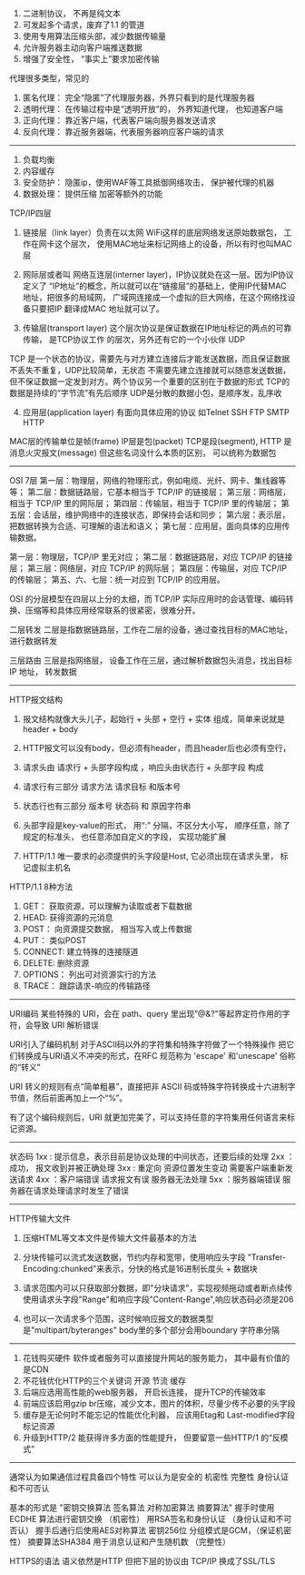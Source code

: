 1. 二进制协议， 不再是纯文本
2. 可发起多个请求，废弃了1.1 的管道
3. 使用专用算法压缩头部，减少数据传输量
4. 允许服务器主动向客户端推送数据
5. 增强了安全性， “事实上”要求加密传输

代理很多类型，常见的
1. 匿名代理： 完全“隐匿”了代理服务器，外界只看到的是代理服务器
2. 透明代理： 在传输过程中是“透明开放”的， 外界知道代理， 也知道客户端
3. 正向代理： 靠近客户端，代表客户端向服务器发送请求
4. 反向代理： 靠近服务器端，代表服务器响应客户端的请求
-----------------------------------
1. 负载均衡
2. 内容缓存
3. 安全防护： 隐匿ip，使用WAF等工具抵御网络攻击， 保护被代理的机器
4. 数据处理： 提供压缩 加密等额外的功能




TCP/IP四层
1. 链接层（link layer）负责在以太网 WiFi这样的底层网络发送原始数据包，
工作在网卡这个层次， 使用MAC地址来标记网络上的设备，所以有时也叫MAC层

2.  网际层或者叫 网络互连层(interner layer)，IP协议就处在这一层。因为IP协议定义了
“IP地址”的概念，所以就可以在“链接层”的基础上，使用IP代替MAC 地址，把很多的局域网，
广域网连接成一个虚拟的巨大网络，在这个网络找设备只要把IP 翻译成MAC 地址就可以了。

3. 传输层(transport layer) 这个层次协议是保证数据在IP地址标记的两点的可靠传输， 是TCP协议工作
的层次，另外还有它的一个小伙伴 UDP

TCP 是一个状态的协议，需要先与对方建立连接后才能发送数据，而且保证数据不丢失不重复，UDP比较简单，无状态
不需要先建立连接就可以随意发送数据，但不保证数据一定发到对方。两个协议另一个重要的区别在于数据的形式
TCP的数据是持续的“字节流”有先后顺序
UDP是分散的数据小包，是顺序发，乱序收


4. 应用层(application layer)   有面向具体应用的协议 如Telnet SSH FTP  SMTP HTTP

MAC层的传输单位是帧(frame) IP层是包(packet)  TCP是段(segment),  HTTP 是消息火灾报文(message)
但这些名词没什么本质的区别， 可以统称为数据包

-------------------------------
OSI 7层
第一层：物理层，网络的物理形式，例如电缆、光纤、网卡、集线器等等；
第二层：数据链路层，它基本相当于 TCP/IP 的链接层；
第三层：网络层，相当于 TCP/IP 里的网际层；
第四层：传输层，相当于 TCP/IP 里的传输层；
第五层：会话层，维护网络中的连接状态，即保持会话和同步；
第六层：表示层，把数据转换为合适、可理解的语法和语义；
第七层：应用层，面向具体的应用传输数据。

第一层：物理层，TCP/IP 里无对应；
第二层：数据链路层，对应 TCP/IP 的链接层；
第三层：网络层，对应 TCP/IP 的网际层；
第四层：传输层，对应 TCP/IP 的传输层；
第五、六、七层：统一对应到 TCP/IP 的应用层。

OSI 的分层模型在四层以上分的太细，而 TCP/IP 实际应用时的会话管理、编码转换、压缩等和具体应用经常联系的很紧密，很难分开。

二层转发 二层是指数据链路层，工作在二层的设备，通过查找目标的MAC地址， 进行数据转发

三层路由 三层是指网络层， 设备工作在三层，通过解析数据包头消息，找出目标IP 地址， 转发数据


-----------------------------------------
HTTP报文结构
1. 报文结构就像大头儿子，起始行 + 头部 + 空行 + 实体 组成，简单来说就是 header + body 

2. HTTP报文可以没有body，但必须有header，而且header后也必须有空行， 

3. 请求头由 请求行 + 头部字段构成 ，响应头由状态行 + 头部字段 构成

4. 请求行有三部分    请求方法   请求目标 和版本号

5. 状态行也有三部分  版本号   状态码 和   原因字符串

6. 头部字段是key-value的形式， 用“:” 分隔，不区分大小写， 顺序任意，除了规定的标准头，
也任意添加自定义的字段， 实现功能扩展

7. HTTP/1.1  唯一要求的必须提供的头字段是Host, 它必须出现在请求头里， 标记虚拟主机名

HTTP/1.1  8种方法
1. GET： 获取资源，可以理解为读取或者下载数据
2. HEAD: 获得资源的元消息
3. POST： 向资源提交数据， 相当写入或上传数据
4. PUT： 类似POST
5. CONNECT:  建立特殊的连接隧道
6. DELETE:   删除资源
7. OPTIONS： 列出可对资源实行的方法
8. TRACE： 跟踪请求-响应的传输路径

-------------------------------
URI编码
某些特殊的 URI，会在 path、query 里出现“@&?"等起界定符作用的字符，会导致 URI 解析错误

URI引入了编码机制  对于ASCII码以外的字符集和特殊字符做了一个特殊操作
把它们转换成与URI语义不冲突的形式，在RFC 规范称为 'escape' 和'unescape' 俗称的“转义”

URI 转义的规则有点“简单粗暴”，直接把非 ASCII 码或特殊字符转换成十六进制字节值，然后前面再加上一个“%”。

有了这个编码规则后，URI 就更加完美了，可以支持任意的字符集用任何语言来标记资源。

-------------------------------
状态码
1xx : 提示信息，表示目前是协议处理的中间状态，还要后续的处理
2xx ：成功， 报文收到并被正确处理
3xx : 重定向 资源位置发生变动  需要客户端重新发送请求
4xx ：客户端错误   请求报文有误    服务器无法处理
5xx ：服务器端错误    服务器在请求处理请求时发生了错误


-------------------------------
HTTP传输大文件
1. 压缩HTML等文本文件是传输大文件最基本的方法
2. 分块传输可以流式发送数据，节约内存和宽带，使用响应头字段
"Transfer-Encoding:chunked"来表示，分快的格式是16进制长度头 + 数据块
3. 请求范围内可以只获取部分数据，即"分块请求"，实现视频拖动或者断点续传
使用请求头字段"Range"和响应字段"Content-Range",响应状态码必须是206 

4. 也可以一次请求多个范围，这时候响应报文的数据类型是"multipart/byteranges"
body里的多个部分会用boundary 字符串分隔


-------------------------------
1. 花钱购买硬件 软件或者服务可以直接提升网站的服务能力， 其中最有价值的是CDN
2. 不花钱优化HTTP的三个关键词 开源 节流 缓存
3. 后端应选用高性能的web服务器， 开启长连接， 提升TCP的传输效率
4. 前端应该启用gzip br压缩，减少文本，图片的体积，尽量少传不必要的头字段
5. 缓存是无论何时不能忘记的性能优化利器， 应该用Etag和 Last-modified字段标记资源
6. 升级到HTTP/2 能获得许多方面的性能提升， 但要留意一些HTTP/1 的“反模式”

-------------------------------
通常认为如果通信过程具备四个特性 可以认为是安全的    机密性  完整性 身份认证 和不可否认 

基本的形式是 "密钥交换算法 签名算法 对称加密算法  摘要算法" 
握手时使用ECDHE 算法进行密钥交换 （机密性）
用RSA签名和身份认证  （身份认证和不可否认）
握手后通行后使用AES对称算法 密钥256位 分组模式是GCM，（保证机密性）
 摘要算法SHA384 用于消息认证和产生随机数 （完整性）

HTTPS的语法 语义依然是HTTP 但把下层的协议由 TCP/IP 换成了SSL/TLS

